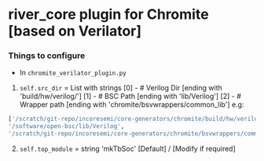 # river_core plugin for Chromite [based on Verilator]

### Things to configure

- In `chromite_verilator_plugin.py`
1. `self.src_dir` = List with strings
[0] - # Verilog Dir [ending with 'build/hw/verilog/']
[1] - # BSC Path [ending with 'lib/Verilog']
[2] - # Wrapper path [ending with 'chromite/bsvwrappers/common_lib']
e.g:
```python
['/scratch/git-repo/incoresemi/core-generators/chromite/build/hw/verilog/',
'/software/open-bsc/lib/Verilog',
'/scratch/git-repo/incoresemi/core-generators/chromite/bsvwrappers/common_lib']
```
2. `self.top_module` = string
'mkTbSoc' [Default] / [Modify if required]
